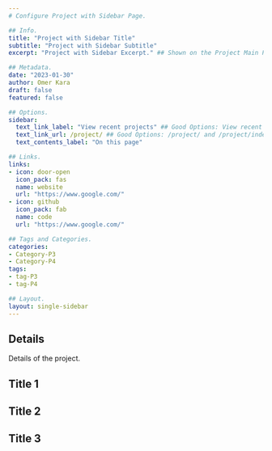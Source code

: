 ```yaml
---
# Configure Project with Sidebar Page.

## Info.
title: "Project with Sidebar Title"
subtitle: "Project with Sidebar Subtitle"
excerpt: "Project with Sidebar Excerpt." ## Shown on the Project Main Page, but does not shown on the Project Page.

## Metadata.
date: "2023-01-30"
author: Omer Kara
draft: false
featured: false

## Options.
sidebar:
  text_link_label: "View recent projects" ## Good Options: View recent projects and Subscribe via RSS.
  text_link_url: /project/ ## Good Options: /project/ and /project/index.xml.
  text_contents_label: "On this page"

## Links.
links:
- icon: door-open
  icon_pack: fas
  name: website
  url: "https://www.google.com/"
- icon: github
  icon_pack: fab
  name: code
  url: "https://www.google.com/"

## Tags and Categories.
categories:
- Category-P3
- Category-P4
tags:
- tag-P3
- tag-P4

## Layout.
layout: single-sidebar
---
```




## Details
Details of the project.

## Title 1

## Title 2

## Title 3
